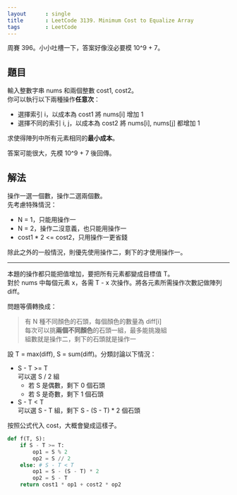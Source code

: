 ```yaml
---
layout      : single
title       : LeetCode 3139. Minimum Cost to Equalize Array
tags        : LeetCode
---
```

周賽 396。小小吐槽一下，答案好像沒必要模 10^9 + 7。  

## 題目

輸入整數字串 nums 和兩個整數 cost1, cost2。  
你可以執行以下兩種操作**任意次**：

- 選擇索引 i，以成本為 cost1 將 nums[i] 增加 1  
- 選擇不同的索引 i, j，以成本為 cost2 將 nums[i], nums[j] 都增加 1  

求使得陣列中所有元素相同的**最小成本**。  

答案可能很大，先模 10^9 + 7 後回傳。  

## 解法

操作一選一個數，操作二選兩個數。  
先考慮特殊情況：

- N = 1，只能用操作一  
- N = 2，操作二沒意義，也只能用操作一  
- cost1 \* 2 <= cost2，只用操作一更省錢  

除此之外的一般情況，則優先使用操作二，剩下的才使用操作一。

---

本題的操作都只能把值增加，要把所有元素都變成目標值 T。  
對於 nums 中每個元素 x，各需 T - x 次操作。將各元素所需操作次數記做陣列 diff。  

問題等價轉換成：  
> 有 N 種不同顏色的石頭，每個顏色的數量為 diff[i]  
> 每次可以挑**兩個不同顏色**的石頭一組，最多能挑幾組  
> 組數就是操作二，剩下的石頭就是操作一  

設 T = max(diff), S = sum(diff)。分類討論以下情況：  

- S - T >= T  
    可以選 S / 2 組  
  - 若 S 是偶數，剩下 0 個石頭  
  - 若 S 是奇數，剩下 1 個石頭  
- S - T < T  
    可以選 S - T 組，剩下 S - (S - T) \* 2 個石頭  

按照公式代入 cost，大概會變成這樣子。  

```python
def f(T, S): 
    if S - T >= T:
        op1 = S % 2
        op2 = S // 2
    else: # S - T < T
        op1 = S - (S - T) * 2
        op2 = S - T
    return cost1 * op1 + cost2 * op2
```
